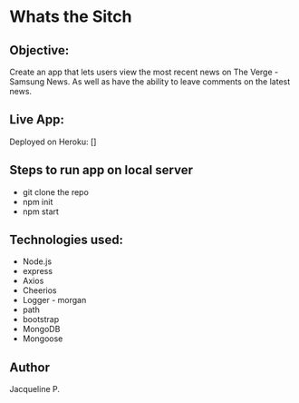 # Whats the Sitch

## Objective:
Create an app that lets users view the most recent news on The Verge - Samsung News. As well as have the ability to leave comments on the latest news.

## Live App:
Deployed on Heroku: []

## Steps to run app on local server
- git clone the repo
- npm init
- npm start

## Technologies used:
- Node.js
- express
- Axios
- Cheerios
- Logger - morgan
- path
- bootstrap
- MongoDB
- Mongoose

## Author
Jacqueline P.

